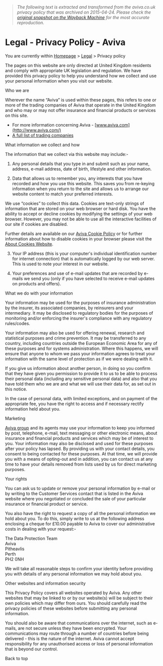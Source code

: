 > *The following text is extracted and transformed from the aviva.co.uk privacy policy that was archived on 2015-04-24. Please check the [original snapshot on the Wayback Machine](https://web.archive.org/web/20150424142219id_/http%3A//www.aviva.co.uk/legal/privacy-policy.html) for the most accurate reproduction.*

# Legal - Privacy Policy - Aviva

You are currently within [Homepage](https://web.archive.org/) > [Legal](https://web.archive.org/legal/) > Privacy policy

The pages on this website are only directed at United Kingdom residents and comply with appropriate UK legislation and regulation. We have provided this privacy policy to help you understand how we collect and use your personal information when you visit our website.

Who we are
    

Wherever the name “Aviva” is used within these pages, this refers to one or more of the trading companies of Aviva that operate in the United Kingdom and who may or may not offer insurance and financial products or services on this site.

  * For more information concerning Aviva - [www.aviva.com](http://www.aviva.com/)
  * [A full list of trading companies](http://www.aviva.co.uk/legal/list-of-aviva-companies.html)


What information we collect and how
    

The information that we collect via this website may include:-

  1. Any personal details that you type in and submit such as your name, address, e-mail address, date of birth, lifestyle and other information.

  2. Data that allows us to remember you, any interests that you have recorded and how you use this website. This saves you from re-keying information when you return to the site and allows us to arrange our website content to match your preferred interests.

We use “cookies” to collect this data. Cookies are text-only strings of information that are stored on your web browser or hard disk. You have the ability to accept or decline cookies by modifying the settings of your web browser. However, you may not be able to use all the interactive facilities of our site if cookies are disabled.

Further details are available on our [Aviva Cookie Policy](http://www.aviva.co.uk/legal/aviva-cookie-policy.html) or for further information about how to disable cookies in your browser please visit the [About Cookies Website](http://www.aboutcookies.org/).

  3. Your IP address (this is your computer's individual identification number for internet connection) that is automatically logged by our web server. This is used to note your interest in our website.

  4. Your preferences and use of e-mail updates that are recorded by e-mails we send you (only if you have selected to receive e-mail updates on products and offers).



What we do with your information
    

Your information may be used for the purposes of insurance administration by the insurer, its associated companies, by reinsurers and your intermediary. It may be disclosed to regulatory bodies for the purposes of monitoring and/or enforcing the insurer's compliance with any regulatory rules/codes.

Your information may also be used for offering renewal, research and statistical purposes and crime prevention. It may be transferred to any country, including countries outside the European Economic Area for any of these purposes and for systems administration. Where this happens, we will ensure that anyone to whom we pass your information agrees to treat your information with the same level of protection as if we were dealing with it.

If you give us information about another person, in doing so you confirm that they have given you permission to provide it to us to be able to process their personal data (including any sensitive personal data) and also that you have told them who we are and what we will use their data for, as set out in this notice.

In the case of personal data, with limited exceptions, and on payment of the appropriate fee, you have the right to access and if necessary rectify information held about you.

Marketing
    

[Aviva group](http://www.aviva.co.uk/legal/aviva-group-products-and-services.html) and its agents may use your information to keep you informed by post, telephone, e-mail, text messaging or other electronic means, about insurance and financial products and services which may be of interest to you. Your information may also be disclosed and used for these purposes after your policy has lapsed. By providing us with your contact details, you consent to being contacted for these purposes. At that time, we will provide you with a means of opting-out and in addition, you can contact us at any time to have your details removed from lists used by us for direct marketing purposes.

Your rights
    

You can ask us to update or remove your personal information by e-mail or by writing to the Customer Services contact that is listed in the Aviva website where you negotiated or concluded the sale of your particular insurance or financial product or service.

You also have the right to request a copy of all the personal information we hold about you. To do this, simply write to us at the following address enclosing a cheque for £10.00 payable to Aviva to cover our administrative costs in dealing with your request:-

The Data Protection Team   
Aviva   
Pitheavlis   
Perth   
PH2 0NH

We will take all reasonable steps to confirm your identity before providing you with details of any personal information we may hold about you.

Other websites and information security
    

This Privacy Policy covers all websites operated by Aviva. Any other websites that may be linked to or by our website(s) will be subject to their own policies which may differ from ours. You should carefully read the privacy policies of these websites before submitting any personal information.

You should also be aware that communications over the internet, such as e-mails, are not secure unless they have been encrypted. Your communications may route through a number of countries before being delivered - this is the nature of the internet. Aviva cannot accept responsibility for any unauthorised access or loss of personal information that is beyond our control.

Back to top
